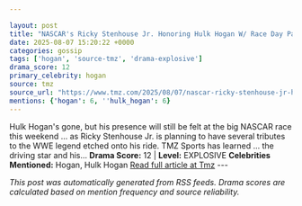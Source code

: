```yaml
---

layout: post
title: "NASCAR's Ricky Stenhouse Jr. Honoring Hulk Hogan W/ Race Day Paint Job, Decal"
date: 2025-08-07 15:20:22 +0000
categories: gossip
tags: ['hogan', 'source-tmz', 'drama-explosive']
drama_score: 12
primary_celebrity: hogan
source: tmz
source_url: "https://www.tmz.com/2025/08/07/nascar-ricky-stenhouse-jr-honoring-hulk-hogan-decal-paint-job/"
mentions: {'hogan': 6, ''hulk_hogan': 6}
---
```


Hulk Hogan's gone, but his presence will still be felt at the big NASCAR race this weekend ... as Ricky Stenhouse Jr. is planning to have several tributes to the WWE legend etched onto his ride. TMZ Sports has learned ... the driving star and his… **Drama Score:** 12 | **Level:** EXPLOSIVE **Celebrities Mentioned:** Hogan, Hulk Hogan [Read full article at Tmz](https://www.tmz.com/2025/08/07/nascar-ricky-stenhouse-jr-honoring-hulk-hogan-decal-paint-job/) --- 

*This post was automatically generated from RSS feeds. Drama scores are calculated based on mention frequency and source reliability.*